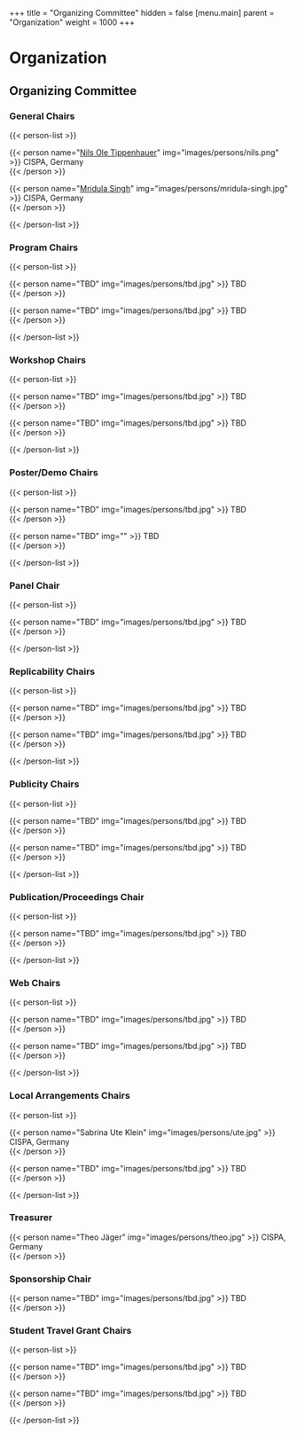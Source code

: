 +++
title = "Organizing Committee"
hidden = false
[menu.main]
    parent = "Organization"
    weight = 1000
+++

# Organization

## Organizing Committee

### General Chairs

<!-- {{< mailto "wisec2022chairs@groups.ou.edu" />}} -->

{{< person-list >}}

{{< person name="<a href='https://tippenhauer.de/' target='_blank'>Nils Ole Tippenhauer</a>" img="images/persons/nils.png" >}}
CISPA, Germany<br>
{{< /person >}}

{{< person name="<a href='https://cispa.de/en/people/c01mrsi' target='_blank'>Mridula Singh</a>" img="images/persons/mridula-singh.jpg" >}}
CISPA, Germany<br>
{{< /person >}}

{{< /person-list >}}


### Program Chairs

<!-- {{< mailto "wisec2022pcchairs@kaist.ac.kr" />}} -->

{{< person-list >}}

{{< person name="TBD" img="images/persons/tbd.jpg" >}}
TBD<br>
{{< /person >}}

{{< person name="TBD" img="images/persons/tbd.jpg" >}}
TBD<br>
{{< /person >}}

{{< /person-list >}}

### Workshop Chairs

{{< person-list >}}

{{< person name="TBD" img="images/persons/tbd.jpg" >}}
TBD<br>
{{< /person >}}

{{< person name="TBD" img="images/persons/tbd.jpg" >}}
TBD<br>
{{< /person >}}

{{< /person-list >}}

### Poster/Demo Chairs 

{{< person-list >}}

{{< person name="TBD" img="images/persons/tbd.jpg" >}}
TBD<br>
{{< /person >}}

{{< person name="TBD" img="" >}}
TBD<br>
{{< /person >}}

{{< /person-list >}}

### Panel Chair 

{{< person-list >}}

{{< person name="TBD" img="images/persons/tbd.jpg" >}}
TBD<br>
{{< /person >}}

{{< /person-list >}}


### Replicability Chairs

{{< person-list >}}

{{< person name="TBD" img="images/persons/tbd.jpg" >}}
TBD<br>
{{< /person >}}

{{< person name="TBD" img="images/persons/tbd.jpg" >}}
TBD<br>
{{< /person >}}

{{< /person-list >}}

### Publicity Chairs

{{< person-list >}}

{{< person name="TBD" img="images/persons/tbd.jpg" >}}
TBD<br>
{{< /person >}}

{{< person name="TBD" img="images/persons/tbd.jpg" >}}
TBD<br>
{{< /person >}}

{{< /person-list >}}

### Publication/Proceedings Chair

{{< person-list >}}

{{< person name="TBD" img="images/persons/tbd.jpg" >}}
TBD<br>
{{< /person >}}

{{< /person-list >}}

<!--
### Travel Grants Chairs

{{< person-list >}}

{{< person name="TBD" img="images/persons/tbd.jpg" >}}
TBD<br>
{{< /person >}}

{{< /person-list >}}
-->

### Web Chairs

{{< person-list >}}

{{< person name="TBD" img="images/persons/tbd.jpg" >}}
TBD<br>
{{< /person >}}

{{< person name="TBD" img="images/persons/tbd.jpg" >}}
TBD<br>
{{< /person >}}

{{< /person-list >}}


<!-- 
### Registration Chair

{{< person name="Yanmin Gong" img="images/persons/yanmin-gong.jpg" >}}
University of Texas at San Antonio<br>
San Antonio, Texas, USA<br>
{{< /person >}}
-->


### Local Arrangements Chairs

{{< person-list >}}

{{< person name="Sabrina Ute Klein" img="images/persons/ute.jpg" >}}
CISPA, Germany<br>
{{< /person >}}

{{< person name="TBD" img="images/persons/tbd.jpg" >}}
TBD<br>
{{< /person >}}

{{< /person-list >}}


### Treasurer

{{< person name="Theo Jäger" img="images/persons/theo.jpg" >}}
CISPA, Germany<br>
{{< /person >}}


### Sponsorship Chair

{{< person name="TBD" img="images/persons/tbd.jpg" >}}
TBD<br>
{{< /person >}}

### Student Travel Grant Chairs

{{< person-list >}}

{{< person name="TBD" img="images/persons/tbd.jpg" >}}
TBD<br>
{{< /person >}}

{{< person name="TBD" img="images/persons/tbd.jpg" >}}
TBD<br>
{{< /person >}}

{{< /person-list >}}

<!--
## Steering Committee

- Kevin Butler, *University of Florida, Gainesville, Florida, USA*
- William Enck, *North Carolina State University, Raleigh, North Carolina, USA*
- René Mayrhofer, *Johannes Kepler University Linz, Linz, Austria*
- Guevara Noubir, *Northeastern University, Boston, Massachusetts, USA*
- Panos Papadimitratos, *KTH Royal Institute of Technology, Stockholm, Sweden*
- Christina Pöpper, *Ruhr-University Bochum, Bochum, Germany*


## Program Committee
- TBD


- Yongdae Kim, *Korea Advanced Institute of Science and Technology (KAIST) Daejeon, South Korea* (Chair)
- Doowon Kim, *University of Tennessee, Knoxville, Tennessee, USA*
- Gerhard Hancke, *City University of Hong Kong, HK*
- Insu Yun, *Korea Advanced Institute of Science and Technology (KAIST) Daejeon, South Korea*
- Fengwei Zhang, *Southern University of Science and Technology, Shenzhen, China*
- Jian Liu, *University of Tennessee, Knoxville, Tennessee, USA*
- Hyoungshick Kim, *Sungkyunkwan University, Seoul, South Korea*
- Luyi Xing, *Indiana University Bloomington, Bloomington, Indiana, USA*
- Stjepan Picek, *Radboud University, Nijmegen, Netherlands*
- Loukas Lazos, *University of Arizona, Tucson, Arizona, USA*
- Ivan Martinovic, *University of Oxford, Oxford, England*
- Dave Singelee, *Katholieke Universiteit Leuven, Leuven, Belgium*
- Jun Han, *Yonsei University, Seoul, South Korea*
- Matthias Hollick, *Technical University of Darmstadt, Darmstadt, Germany*
- Jean-Pierre Seifert, *Technical University of Berlin, Berlin, Germany*
- Srdjan Capkun, *ETH Zürich, Zürich, Switzerland*
- Katharina Kohls, *Radboud University, Nijmegen, Netherlands*
- Mridula Singh, *CISPA Helmholtz Center for Information Security, Saarbrücken, Germany*
- Matthias Schunter, *Intel Labs*
- Markus Miettinen, *Technical University of Darmstadt, Darmstadt, Germany*
- Mark Manulis, *University of Surrey, Guildford, England*
- Liqun Chen, *University of Surrey, Guildford, England*
- Merve Sahin, *SAP Security Research, France*
- Elisa Bertino, *Purdue University, West Lafayette, Indiana, USA*
- Aanjhan Ranganathan, *Northeastern University, Boston, Massachusetts, USA*
- Adwait Nadkarni, *College of William & Mary, Williamsburg, Virginia, USA*
- Xiaoyu Ji, *Zhejiang University, Hangzhou, China*
- Guevara Noubir, *Northeastern University, Boston, Massachusetts, USA*
- Mathias Payer, *Swiss Federal Institute of Technology Lausanne, Switzerland*
- Min Suk Kang, *Korea Advanced Institute of Science and Technology (KAIST) Daejeon, South Korea*
- Kazuo Sakiyama, *The University of Electro-Communications, Tokyo, Japan*
- Jiska Classen, *Technical University of Darmstadt, Darmstadt, Germany*
- Bradley Reaves, *North Carolina State University, Raleigh, North Carolina, USA*
- Neal Patwari, *Washington University in St. Louis, St. Louis, Missouri, USA*
- Jorge Guajardo, *Robert Bosch LLC - Research and Technology Center*
- William Enck, *North Carolina State University, Raleigh, North Carolina, USA*
- Mauro Conti, *University of Padua, Padua, Italy*
- Yingying Chen, *Rutgers University, New Jersey, USA*
- Nitesh Saxena, *Texas A&M University, College Station, Texas, USA*
- Michael Roland, *Johannes Kepler University Linz, Linz, Austria*
- Yao Zheng, *University of Hawai’i at Mānoa, Honolulu, Hawaii, USA*
- David Barrera, *Carleton University, Ontario, Canda*
- Wenjing Lou, *Virginia Tech, Blacksburg, Virginia, USA*
- Mathy Vanhoef, *Katholieke Universiteit Leuven, Leuven, Belgium*
- Bogdan Carbunar, *Florida International University, Miami, Florida, USA*
- Christina Pöpper, *Ruhr-University Bochum, Bochum, Germany*
- Ravishankar Borgaonkar, *SINTEF Digital and University of Stavanger, Stavanger, Norway*
- Martin Henze, *RWTH Aachen University & Fraunhofer FKIE, Aachen, Germany*
- Dan Wallach, *Rice University, Houston, Texas, USA*
- Erik Tews, *University of Twente, Enschede, Netherlands*
- Barbara Fila, *Institut National des Sciences Appliquées (INSA Rennes), Institut de Recherche en Informatique et Systèmes Aléatoires (IRISA), France*
- Mathieu Cunche, *Institut National des Sciences Appliquées (INSA Lyon), National Institute for Research in Digital Science and Technology (Inria), France*
- Yuan YT Tian, *University of Virginia, Charlottesville, Virginia, USA*
- Ioana Boureanu, *University of Surrey, Guildford, England*
- Jie Yang, *Florida State University, Tallahassee, Florida, USA*
- Kevin Butler, *University of Florida, Gainesville, Florida, USA*
- Shivam Bhasin, *Nanyang Technological University, Singapore*
- Fareena Saqib, *University of North Carolina at Charlotte, Charlotte, North Carolina*
- Selcuk Uluagac, *Florida International University, Miami, Florida, USA*
- Rolando Trujillo, *Deakin University, Geelong, Australia*
- Katerina Mitrokotsa, *University of St. Gallen, St. Gallen, Switzerland*
- Adrian Dabrowski, *University of California Irvine, Irvine, California.*
- Martin Florian, *Humboldt University Berlin & Weizenbaum Institute, Berlin, Germany*
- Vera Rimmer, *DistriNet, Katholieke Universiteit Leuven, Leuven, Belgium*
- Xun Chen, *Samsung Research America, USA*
- Nils Ole Tippenhauer, *CISPA Helmholtz Center for Information Security, Saarbrücken, Germany*
- Byoungyoung Lee, *Seoul National University, Seoul, South Korea*
- Omar Chowdhury, *The University of Iowa, Iowa City, Iowa, USA*
- Panos Papadimitratos, *KTH Royal Institute of Technology, Stockholm, Sweden*
- Ryan Gerdes, *Virginia Tech, Blacksburg, Virginia, USA*
- Cristina Nita-Rotaru, *Northeastern University, Boston, Massachusetts, USA*
- Angelos Stavrou, *Virginia Tech, , Blacksburg, Virginia*
- Claudio Soriente, *NEC Laboratories Europe, Heidelberg, Germany*
- Ahmad-Reza Sadeghi, *Technische Universität Darmstadt, Darmstadt, Germany*
- Alexandra Dmitrienko, *University of Würzburg, Würzburg, Germany* (Chair)
- Murtuza Jadliwala, *University of Texas at San Antonio San Antonio, Texas, USA*


## Program Committee - Posters and Demos

- Domien Schepers, *Northeastern University, Boston, Massachusetts, USA*
- Erik Tews, *University of Twente, Enschede, Netherlands* (Chair)
- Giovanni Camurati, *ETH Zürich, Switzerland*
- Leon Würsching, *Technische Universität Darmstadt, Darmstadt, Germany*
- Marc Roeschlin, *ETH Zürich, Switzerland*
- Merlin Chlosta, *Ruhr-University Bochum, Bochum, Germany*
- Merve Sahin, *SAP Security Research, France*
- Patrick Leu, *ETH Zürich, Switzerland*
- Pierre Ayoub, *EURECOM, France*
- Shishir Nagaraja, *University of Strathclyde, Glasgow, Scotland* (Chair)
- Vikash Sehwag, *Princeton University, Princeton, New Jersey, USA*
-->